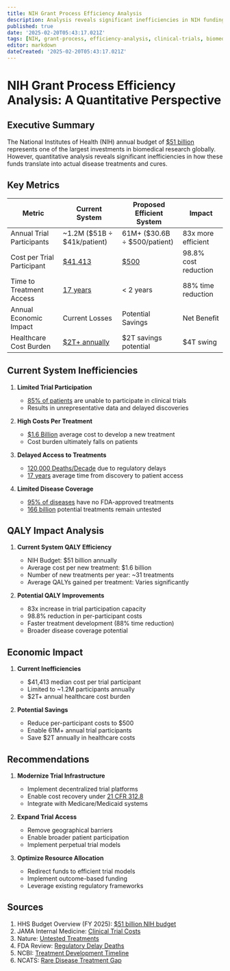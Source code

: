 ```yaml
---
title: NIH Grant Process Efficiency Analysis
description: Analysis reveals significant inefficiencies in NIH funding allocation and proposes an 83x more efficient system with a 98.8% cost reduction per trial participant.
published: true
date: '2025-02-20T05:43:17.021Z'
tags: [NIH, grant-process, efficiency-analysis, clinical-trials, biomedical-research]
editor: markdown
dateCreated: '2025-02-20T05:43:17.021Z'
---
```

# NIH Grant Process Efficiency Analysis: A Quantitative Perspective

## Executive Summary

The National Institutes of Health (NIH) annual budget of [$51 billion](https://www.hhs.gov/sites/default/files/fy-2025-budget-in-brief.pdf) represents one of the largest investments in biomedical research globally. However, quantitative analysis reveals significant inefficiencies in how these funds translate into actual disease treatments and cures.

## Key Metrics

| Metric | Current System | Proposed Efficient System | Impact |
|--------|---------------|-------------------------|--------|
| Annual Trial Participants | ~1.2M ($51B ÷ $41k/patient) | 61M+ ($30.6B ÷ $500/patient) | 83x more efficient |
| Cost per Trial Participant | [$41,413](https://pmc.ncbi.nlm.nih.gov/articles/PMC7295430/) | [$500](https://sph.nus.edu.sg/wp-content/uploads/2022/09/Meeting-Summary-RECOVERY-Trial.pdf) | 98.8% cost reduction |
| Time to Treatment Access | [17 years](https://pmc.ncbi.nlm.nih.gov/articles/PMC3241518/) | < 2 years | 88% time reduction |
| Annual Economic Impact | Current Losses | Potential Savings | Net Benefit |
| Healthcare Cost Burden | [$2T+ annually](https://jamanetwork.com/journals/jama/fullarticle/2762311) | $2T savings potential | $4T swing |

## Current System Inefficiencies

1. **Limited Trial Participation**
   - [85% of patients](https://www.ncbi.nlm.nih.gov/pubmed/14628985) are unable to participate in clinical trials
   - Results in unrepresentative data and delayed discoveries

2. **High Costs Per Treatment**
   - [$1.6 Billion](https://jamanetwork.com/journals/jama/fullarticle/2762311) average cost to develop a new treatment
   - Cost burden ultimately falls on patients

3. **Delayed Access to Treatments**
   - [120,000 Deaths/Decade](ttps://www.fdareview.org/features/references/#gieringer85) due to regulatory delays
   - [17 years](https://pmc.ncbi.nlm.nih.gov/articles/PMC3241518/) average time from discovery to patient access

4. **Limited Disease Coverage**
   - [95% of diseases](ttps://ncats.nih.gov/sites/default/files/NCATS_RareDiseasesFactSheet.pdf) have no FDA-approved treatments
   - [166 billion](https://www.nature.com/articles/549445a) potential treatments remain untested

## QALY Impact Analysis

1. **Current System QALY Efficiency**
   - NIH Budget: $51 billion annually
   - Average cost per new treatment: $1.6 billion
   - Number of new treatments per year: ~31 treatments
   - Average QALYs gained per treatment: Varies significantly

2. **Potential QALY Improvements**
   - 83x increase in trial participation capacity
   - 98.8% reduction in per-participant costs
   - Faster treatment development (88% time reduction)
   - Broader disease coverage potential

## Economic Impact

1. **Current Inefficiencies**
   - $41,413 median cost per trial participant
   - Limited to ~1.2M participants annually
   - $2T+ annual healthcare cost burden

2. **Potential Savings**
   - Reduce per-participant costs to $500
   - Enable 61M+ annual trial participants
   - Save $2T annually in healthcare costs

## Recommendations

1. **Modernize Trial Infrastructure**
   - Implement decentralized trial platforms
   - Enable cost recovery under [21 CFR 312.8](https://www.ecfr.gov/current/title-21/chapter-I/subchapter-D/part-312/subpart-A/section-312.8)
   - Integrate with Medicare/Medicaid systems

2. **Expand Trial Access**
   - Remove geographical barriers
   - Enable broader patient participation
   - Implement perpetual trial models

3. **Optimize Resource Allocation**
   - Redirect funds to efficient trial models
   - Implement outcome-based funding
   - Leverage existing regulatory frameworks

## Sources

1. HHS Budget Overview (FY 2025): [$51 billion NIH budget](https://www.hhs.gov/sites/default/files/fy-2025-budget-in-brief.pdf)
2. JAMA Internal Medicine: [Clinical Trial Costs](https://pmc.ncbi.nlm.nih.gov/articles/PMC7295430/)
3. Nature: [Untested Treatments](https://www.nature.com/articles/549445a)
4. FDA Review: [Regulatory Delay Deaths](https://www.fdareview.org/features/references/#gieringer85)
5. NCBI: [Treatment Development Timeline](https://pmc.ncbi.nlm.nih.gov/articles/PMC3241518/)
6. NCATS: [Rare Disease Treatment Gap](https://ncats.nih.gov/sites/default/files/NCATS_RareDiseasesFactSheet.pdf)
